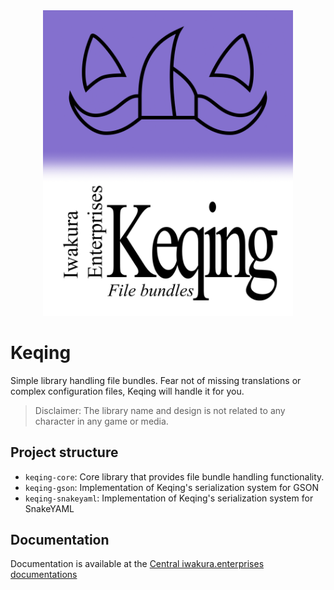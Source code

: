 <div align="center">
  <a href="https://docs.iwakura.enterprises/keqing.html"><img width="400" src="keqing-logo.png" /></a>
</div>

# Keqing

Simple library handling file bundles. Fear not of missing translations or complex configuration files,
Keqing will handle it for you.

> Disclaimer: The library name and design is not related to any character in any game or media.

## Project structure
- `keqing-core`: Core library that provides file bundle handling functionality.
- `keqing-gson`: Implementation of Keqing's serialization system for GSON
- `keqing-snakeyaml`: Implementation of Keqing's serialization system for SnakeYAML

## Documentation

Documentation is available at the [Central iwakura.enterprises documentations](https://docs.iwakura.enterprises/keqing.html)
